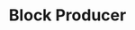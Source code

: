 ---
title: "Block Producer"
company: "Telos Kitchen"
description: "Pioneering block producer candidate on the Telos network. Focused building open-source developer utilities and re-usable application components."
category: "Industry"
weight: 5
image: "project/TK_256.png"
alt: "Telos Kitchen Logo"
draft: false
---